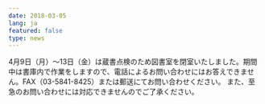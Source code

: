 ```yaml
---
date: 2018-03-05
lang: ja
featured: false
type: news
---
```

4月9日（月）～13日（金）は蔵書点検のため図書室を閉室いたしました。期間中は書庫内で作業をしますので、電話によるお問い合わせにはお答えできません。FAX（03-5841-8425）または郵送にてお問い合わせください。
また、至急のお問い合わせには対応できませんのでご了承ください。
